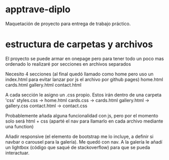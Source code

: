# apptrave-diplo
Maquetación de proyecto para entrega de trabajo práctico.

# estructura de carpetas y archivos
El proyecto se puede armar en onepage pero para tener todo un poco mas ordenado lo realizaré por secciones en archivos separados

Necesito 4 secciones (al final quedó llamado como home pero uso un index.html para evitar lanzar por js el archivo por github pages)
home.html
cards.html
gallery.html
contact.html

A cada sección le asigno un .css propio. Estos irán dentro de una carpeta 'css'
styles.css -> home.html
cards.css -> cards.html
gallery.html -> gallery.css
contact.html -> contact.css

Probablemente añada alguna funcionalidad con js, pero por el momento solo será html + css (aparté el nav para llamarlo en cada archivo mediante una function)

Añadir responsive (el elemento de bootstrap me lo incluye, a definir si navbar o carousel para la galería). Me quedó con nav. A la galería le añadí un lightbox (código que saqué de stackoverflow) para que se pueda interactuar.
